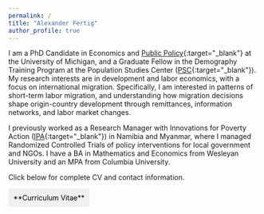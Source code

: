 ```yaml
---
permalink: /
title: "Alexander Fertig"
author_profile: true
---
```


I am a PhD Candidate in Economics and [Public Policy](https://fordschool.umich.edu/phd){:target="_blank"} at the University of Michigan, and a Graduate Fellow in the Demography Training Program at the Population Studies Center ([PSC](https://psc.isr.umich.edu/){:target="_blank"}). My research interests are in development and labor economics, with a focus on international migration. Specifically, I am interested in patterns of short-term labor migration, and understanding how migration decisions shape origin-country development through remittances, information networks, and labor market changes.

I previously worked as a Research Manager with Innovations for Poverty Action ([IPA](https://poverty-action.org/){:target="_blank"}) in Namibia and Myanmar, where I managed Randomized Controlled Trials of policy interventions for local government and NGOs. I have a BA in Mathematics and Economics from Wesleyan University and an MPA from Columbia University.

Click below for complete CV and contact information.

<style>
  .custom-link {
    background-color: #f0f0f0; /* Light gray */
    padding: 10px;
    display: inline-block;
    text-decoration: none !important;
    color: black;
    border-radius: 5px;
    transition: background-color 0.3s; /* Smooth transition for background color */
  }
  .custom-link:hover {
    background-color: #d0d0d0; /* Darker shade of gray */
  }
</style>

<a href="https://alexanderfertig.github.io/files/afertig_cv.pdf" class="custom-link" target="_blank">
    <i class="fa fa-file-alt"></i> **Curriculum Vitae**
</a>